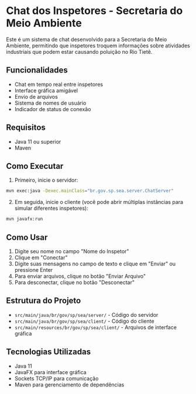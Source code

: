 # Chat dos Inspetores - Secretaria do Meio Ambiente

Este é um sistema de chat desenvolvido para a Secretaria do Meio Ambiente, permitindo que inspetores troquem informações sobre atividades industriais que podem estar causando poluição no Rio Tietê.

## Funcionalidades

- Chat em tempo real entre inspetores
- Interface gráfica amigável
- Envio de arquivos
- Sistema de nomes de usuário
- Indicador de status de conexão

## Requisitos

- Java 11 ou superior
- Maven

## Como Executar

1. Primeiro, inicie o servidor:
```bash
mvn exec:java -Dexec.mainClass="br.gov.sp.sea.server.ChatServer"
```

2. Em seguida, inicie o cliente (você pode abrir múltiplas instâncias para simular diferentes inspetores):
```bash
mvn javafx:run
```

## Como Usar

1. Digite seu nome no campo "Nome do Inspetor"
2. Clique em "Conectar"
3. Digite suas mensagens no campo de texto e clique em "Enviar" ou pressione Enter
4. Para enviar arquivos, clique no botão "Enviar Arquivo"
5. Para desconectar, clique no botão "Desconectar"

## Estrutura do Projeto

- `src/main/java/br/gov/sp/sea/server/` - Código do servidor
- `src/main/java/br/gov/sp/sea/client/` - Código do cliente
- `src/main/resources/br/gov/sp/sea/client/` - Arquivos de interface gráfica

## Tecnologias Utilizadas

- Java 11
- JavaFX para interface gráfica
- Sockets TCP/IP para comunicação
- Maven para gerenciamento de dependências 